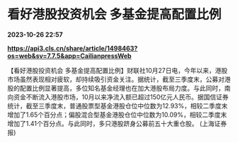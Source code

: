 # 看好港股投资机会 多基金提高配置比例

**2023-10-26 22:57**

**https://api3.cls.cn/share/article/1498463?os=web&sv=7.7.5&app=CailianpressWeb**

【看好港股投资机会 多基金提高配置比例】财联社10月27日电，今年以来，港股市场虽然表现相对疲软，却持续吸引资金关注。据统计，截至三季度末，公募对港股的配置比例显著提高，多位知名基金经理也在加大港股布局力度。与此同时，南向资金不断流入港股市场，10月以来净流入额已超过150亿元人民币。据国信证券统计，截至三季度末，普通股票型基金港股仓位中位数为12.93%，相较二季度末增加了1.65个百分点；偏股混合型基金港股仓位中位数为10.09%，相较二季度末增加了1.41个百分点。与此同时，多只港股跻身公募前五十大重仓股。 (上海证券报)